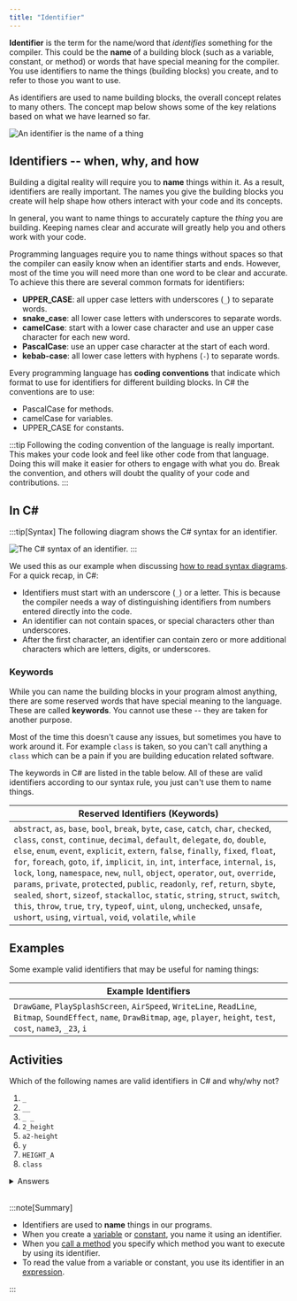 ```yaml
---
title: "Identifier"
---
```


**Identifier** is the term for the name/word that *identifies* something for the compiler. This could be the **name** of a building block (such as a variable, constant, or method) or words that have special meaning for the compiler. You use identifiers to name the things (building blocks) you create, and to refer to those you want to use.

As identifiers are used to name building blocks, the overall concept relates to many others.
The concept map below shows some of the key relations based on what we have learned so far.

![An identifier is the name of a thing](./images/identifier-concept.png "An identifier is the name of a thing")

## Identifiers -- when, why, and how

Building a digital reality will require you to **name** things within it. As a result, identifiers are really important. The names you give the building blocks you create will help shape how others interact with your code and its concepts.

In general, you want to name things to accurately capture the *thing* you are building. Keeping names clear and accurate will greatly help you and others work with your code.

Programming languages require you to name things without spaces so that the compiler can easily know when an identifier starts and ends. However, most of the time you will need more than one word to be clear and accurate. To achieve this there are several common formats for identifiers:

- **UPPER_CASE**: all upper case letters with underscores (`_`) to separate words.
- **snake_case**: all lower case letters with underscores to separate words.
- **camelCase**: start with a lower case character and use an upper case character for each new word.
- **PascalCase**: use an upper case character at the start of each word.
- **kebab-case**: all lower case letters with hyphens (`-`) to separate words.

Every programming language has **coding conventions** that indicate which format to use for identifiers for different building blocks. In C# the conventions are to use:

- PascalCase for methods.
- camelCase for variables.
- UPPER_CASE for constants.

:::tip
Following the coding convention of the language is really important. This makes your code look and feel like other code from that language. Doing this will make it easier for others to engage with what you do. Break the convention, and others will doubt the quality of your code and contributions.
:::

## In C#

:::tip[Syntax]
The following diagram shows the C# syntax for an identifier.

![The C# syntax of an identifier.](./images/program-creation/IdentifierSyntax.png "The C# syntax of an identifier")
:::

We used this as our example when discussing [how to read syntax diagrams](/book/part-1-instructions/2-communicating-syntax/2-trailside/01-grammar#example).
For a quick recap, in C#:

- Identifiers must start with an underscore (`_`) or a letter. This is because the compiler needs a way of distinguishing identifiers from numbers entered directly into the code.
- An identifier can not contain spaces, or special characters other than underscores.
- After the first character, an identifier can contain zero or more additional characters which are letters, digits, or underscores.

### Keywords

While you can name the building blocks in your program almost anything, there are some reserved words that have special meaning to the language. These are called **keywords**. You cannot use these -- they are taken for another purpose.

Most of the time this doesn't cause any issues, but sometimes you have to work around it. For example `class` is taken, so you can't call anything a `class` which can be a pain if you are building education related software.

The keywords in C# are listed in the table below.
All of these are valid identifiers according to our syntax rule, you just can't use them to name things.

| Reserved Identifiers (Keywords)  |
|----------------------------------|
| `abstract`, `as`, `base`, `bool`, `break`, `byte`, `case`, `catch`, `char`, `checked`, `class`, `const`, `continue`, `decimal`, `default`, `delegate`, `do`, `double`, `else`, `enum`, `event`, `explicit`, `extern`, `false`, `finally`, `fixed`, `float`, `for`, `foreach`, `goto`, `if`, `implicit`, `in`, `int`, `interface`, `internal`, `is`, `lock`, `long`, `namespace`, `new`, `null`, `object`, `operator`, `out`, `override`, `params`, `private`, `protected`, `public`, `readonly`, `ref`, `return`, `sbyte`, `sealed`, `short`, `sizeof`, `stackalloc`, `static`, `string`, `struct`, `switch`, `this`, `throw`, `true`, `try`, `typeof`, `uint`, `ulong`, `unchecked`, `unsafe`, `ushort`, `using`, `virtual`, `void`, `volatile`, `while` |

## Examples

Some example valid identifiers that may be useful for naming things:

| Example Identifiers |
|----------------------------------|
| `DrawGame`, `PlaySplashScreen`, `AirSpeed`, `WriteLine`, `ReadLine`, `Bitmap`, `SoundEffect`, `name`, `DrawBitmap`, `age`, `player`, `height`, `test`, `cost`, `name3`, `_23`, `i`

## Activities

Which of the following names are valid identifiers in C# and why/why not?

1. `_`
2. `__`
3. `_ _`
4. `2_height`
5. `a2-height`
6. `y`
7. `HEIGHT_A`
8. `class`

<details>
  <summary role="button">Answers</summary>
  <ul>
    <li><strong>1: </strong>A single underscore is a valid identifier.</li>
    <li><strong>2: </strong>Two consecutive underscores is a valid identifier.</li>
    <li><strong>3: </strong>This identifier is invalid because it contains spaces.</li>
    <li><strong>4: </strong>This identifier is invalid because it begins with a number.</li>
    <li><strong>5: </strong>This identifier is invalid because it contains a hyphen.</li>
    <li><strong>6: </strong>A single character is a valid identifier.</li>
    <li><strong>7: </strong>This is a valid identifier because it begins with a letter and contains only letters and underscores.</li>
    <li><strong>8: </strong>This is a valid identifier, but you cannot use it to name anything you create as it is a keyword.</li>
  </ul>
</details>
</span>
<br>

:::note[Summary]

- Identifiers are used to **name** things in our programs.
- When you create a [variable](/book/part-1-instructions/1-sequence-and-data/2-trailside/07-variable) or [constant](/book/part-1-instructions/1-sequence-and-data/2-trailside/07-variable#constants), you name it using an identifier.
- When you [call a method](/book/part-1-instructions/1-sequence-and-data/2-trailside/03-method-call) you specify which method you want to execute by using its identifier.
- To read the value from a variable or constant, you use its identifier in an [expression](/book/part-1-instructions/1-sequence-and-data/2-trailside/04-expression).

:::
